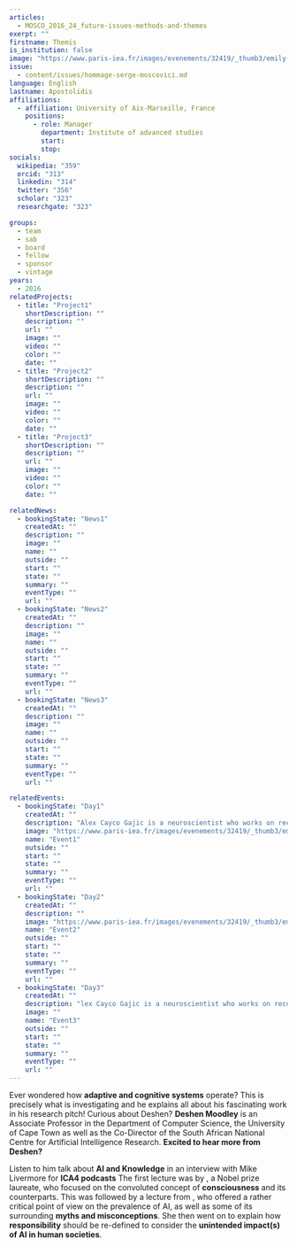 ```yaml
---
articles:
  - MOSCO_2016_24_future-issues-methods-and-themes
exerpt: ""
firstname: Themis
is_institution: false
image: "https://www.paris-iea.fr/images/evenements/32419/_thumb3/emily-morter-8xaa0f9yqne-unsplash.jpg"
issue:
  - content/issues/hommage-serge-moscovici.md
language: English
lastname: Apostolidis
affiliations:
  - affiliation: University of Aix-Marseille, France
    positions:
      - role: Manager
        department: Institute of advanced studies
        start:
        stop:
socials:
  wikipedia: "359"
  orcid: "313"
  linkedin: "314"
  twitter: "356"
  scholar: "323"
  researchgate: "323"

groups:
  - team
  - sab
  - board
  - fellow
  - sponsor
  - vintage
years:
  - 2016
relatedProjects:
  - title: "Project1"
    shortDescription: ""
    description: ""
    url: ""
    image: ""
    video: ""
    color: ""
    date: ""
  - title: "Project2"
    shortDescription: ""
    description: ""
    url: ""
    image: ""
    video: ""
    color: ""
    date: ""
  - title: "Project3"
    shortDescription: ""
    description: ""
    url: ""
    image: ""
    video: ""
    color: ""
    date: ""

relatedNews:
  - bookingState: "News1"
    createdAt: ""
    description: ""
    image: ""
    name: ""
    outside: ""
    start: ""
    state: ""
    summary: ""
    eventType: ""
    url: ""
  - bookingState: "News2"
    createdAt: ""
    description: ""
    image: ""
    name: ""
    outside: ""
    start: ""
    state: ""
    summary: ""
    eventType: ""
    url: ""
  - bookingState: "News3"
    createdAt: ""
    description: ""
    image: ""
    name: ""
    outside: ""
    start: ""
    state: ""
    summary: ""
    eventType: ""
    url: ""

relatedEvents:
  - bookingState: "Day1"
    createdAt: ""
    description: "Alex Cayco Gajic is a neuroscientist who works on recurrent neural networks"
    image: "https://www.paris-iea.fr/images/evenements/32419/_thumb3/emily-morter-8xaa0f9yqne-unsplash.jpg"
    name: "Event1"
    outside: ""
    start: ""
    state: ""
    summary: ""
    eventType: ""
    url: ""
  - bookingState: "Day2"
    createdAt: ""
    description: ""
    image: "https://www.paris-iea.fr/images/evenements/32419/_thumb3/emily-morter-8xaa0f9yqne-unsplash.jpg"
    name: "Event2"
    outside: ""
    start: ""
    state: ""
    summary: ""
    eventType: ""
    url: ""
  - bookingState: "Day3"
    createdAt: ""
    description: "lex Cayco Gajic is a neuroscientist who works on recurrent neural networks"
    image: ""
    name: "Event3"
    outside: ""
    start: ""
    state: ""
    summary: ""
    eventType: ""
    url: ""
---
```


Ever wondered how **adaptive and cognitive systems** operate? This is precisely what  is investigating and he explains all about his fascinating work in his research pitch!
Curious about Deshen?
**Deshen Moodley** is an Associate Professor in the Department of Computer Science, the University of Cape Town as well as the Co-Director of the South African National Centre for Artificial Intelligence Research.
**Excited to hear more from Deshen?**

Listen to him talk about **AI and Knowledge** in an interview with Mike Livermore for **ICA4 podcasts**
The first lecture was by , a Nobel prize laureate, who focused on the convoluted concept of **consciousness** and its counterparts.
This was followed by a lecture from , who offered a rather critical point of view on the prevalence of AI, as well as some of its surrounding **myths and misconceptions**. She then went on to explain how **responsibility** should be re-defined to consider the **unintended impact(s) of AI in human societies**.
